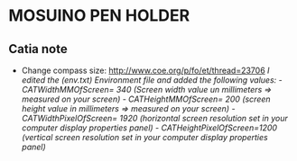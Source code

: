 # MOSUINO PEN HOLDER
 
## Catia note
 - Change compass size: http://www.coe.org/p/fo/et/thread=23706
        <em>
        I edited the (env.txt) Environment file and added the following values:
            - CATWidthMMOfScreen= 340           (Screen width value un millimeters => measured on your screen)
            - CATHeightMMOfScreen= 200          (screen height value in millimeters => measured on your screen)
            - CATWidthPixelOfScreen= 1920      (horizontal screen resolution set in your computer display properties panel)
            - CATHeightPixelOfScreen=1200      (vertical screen resolution set in your computer display properties panel)
        </em>
